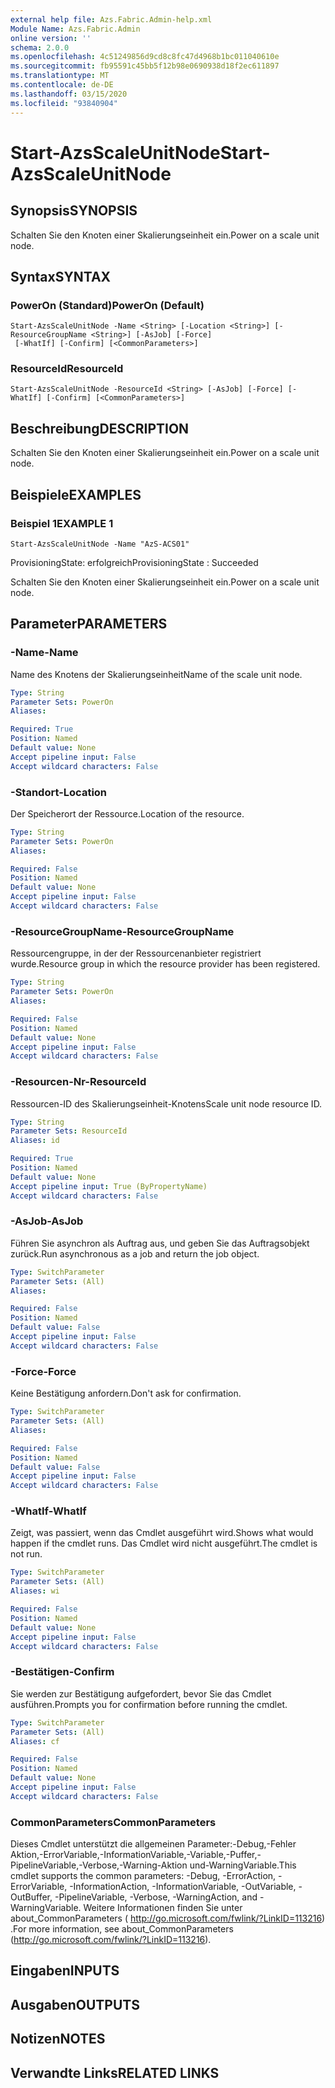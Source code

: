 ```yaml
---
external help file: Azs.Fabric.Admin-help.xml
Module Name: Azs.Fabric.Admin
online version: ''
schema: 2.0.0
ms.openlocfilehash: 4c51249856d9cd8c8fc47d4968b1bc011040610e
ms.sourcegitcommit: fb95591c45bb5f12b98e0690938d18f2ec611897
ms.translationtype: MT
ms.contentlocale: de-DE
ms.lasthandoff: 03/15/2020
ms.locfileid: "93840904"
---
```

# <span data-ttu-id="69ded-101">Start-AzsScaleUnitNode</span><span class="sxs-lookup"><span data-stu-id="69ded-101">Start-AzsScaleUnitNode</span></span>

## <span data-ttu-id="69ded-102">Synopsis</span><span class="sxs-lookup"><span data-stu-id="69ded-102">SYNOPSIS</span></span>
<span data-ttu-id="69ded-103">Schalten Sie den Knoten einer Skalierungseinheit ein.</span><span class="sxs-lookup"><span data-stu-id="69ded-103">Power on a scale unit node.</span></span>

## <span data-ttu-id="69ded-104">Syntax</span><span class="sxs-lookup"><span data-stu-id="69ded-104">SYNTAX</span></span>

### <span data-ttu-id="69ded-105">PowerOn (Standard)</span><span class="sxs-lookup"><span data-stu-id="69ded-105">PowerOn (Default)</span></span>
```
Start-AzsScaleUnitNode -Name <String> [-Location <String>] [-ResourceGroupName <String>] [-AsJob] [-Force]
 [-WhatIf] [-Confirm] [<CommonParameters>]
```

### <span data-ttu-id="69ded-106">ResourceId</span><span class="sxs-lookup"><span data-stu-id="69ded-106">ResourceId</span></span>
```
Start-AzsScaleUnitNode -ResourceId <String> [-AsJob] [-Force] [-WhatIf] [-Confirm] [<CommonParameters>]
```

## <span data-ttu-id="69ded-107">Beschreibung</span><span class="sxs-lookup"><span data-stu-id="69ded-107">DESCRIPTION</span></span>
<span data-ttu-id="69ded-108">Schalten Sie den Knoten einer Skalierungseinheit ein.</span><span class="sxs-lookup"><span data-stu-id="69ded-108">Power on a scale unit node.</span></span>

## <span data-ttu-id="69ded-109">Beispiele</span><span class="sxs-lookup"><span data-stu-id="69ded-109">EXAMPLES</span></span>

### <span data-ttu-id="69ded-110">Beispiel 1</span><span class="sxs-lookup"><span data-stu-id="69ded-110">EXAMPLE 1</span></span>
```
Start-AzsScaleUnitNode -Name "AzS-ACS01"
```

<span data-ttu-id="69ded-111">ProvisioningState: erfolgreich</span><span class="sxs-lookup"><span data-stu-id="69ded-111">ProvisioningState : Succeeded</span></span>

<span data-ttu-id="69ded-112">Schalten Sie den Knoten einer Skalierungseinheit ein.</span><span class="sxs-lookup"><span data-stu-id="69ded-112">Power on a scale unit node.</span></span>

## <span data-ttu-id="69ded-113">Parameter</span><span class="sxs-lookup"><span data-stu-id="69ded-113">PARAMETERS</span></span>

### <span data-ttu-id="69ded-114">-Name</span><span class="sxs-lookup"><span data-stu-id="69ded-114">-Name</span></span>
<span data-ttu-id="69ded-115">Name des Knotens der Skalierungseinheit</span><span class="sxs-lookup"><span data-stu-id="69ded-115">Name of the scale unit node.</span></span>

```yaml
Type: String
Parameter Sets: PowerOn
Aliases:

Required: True
Position: Named
Default value: None
Accept pipeline input: False
Accept wildcard characters: False
```

### <span data-ttu-id="69ded-116">-Standort</span><span class="sxs-lookup"><span data-stu-id="69ded-116">-Location</span></span>
<span data-ttu-id="69ded-117">Der Speicherort der Ressource.</span><span class="sxs-lookup"><span data-stu-id="69ded-117">Location of the resource.</span></span>

```yaml
Type: String
Parameter Sets: PowerOn
Aliases:

Required: False
Position: Named
Default value: None
Accept pipeline input: False
Accept wildcard characters: False
```

### <span data-ttu-id="69ded-118">-ResourceGroupName</span><span class="sxs-lookup"><span data-stu-id="69ded-118">-ResourceGroupName</span></span>
<span data-ttu-id="69ded-119">Ressourcengruppe, in der der Ressourcenanbieter registriert wurde.</span><span class="sxs-lookup"><span data-stu-id="69ded-119">Resource group in which the resource provider has been registered.</span></span>

```yaml
Type: String
Parameter Sets: PowerOn
Aliases:

Required: False
Position: Named
Default value: None
Accept pipeline input: False
Accept wildcard characters: False
```

### <span data-ttu-id="69ded-120">-Resourcen-Nr</span><span class="sxs-lookup"><span data-stu-id="69ded-120">-ResourceId</span></span>
<span data-ttu-id="69ded-121">Ressourcen-ID des Skalierungseinheit-Knotens</span><span class="sxs-lookup"><span data-stu-id="69ded-121">Scale unit node resource ID.</span></span>

```yaml
Type: String
Parameter Sets: ResourceId
Aliases: id

Required: True
Position: Named
Default value: None
Accept pipeline input: True (ByPropertyName)
Accept wildcard characters: False
```

### <span data-ttu-id="69ded-122">-AsJob</span><span class="sxs-lookup"><span data-stu-id="69ded-122">-AsJob</span></span>
<span data-ttu-id="69ded-123">Führen Sie asynchron als Auftrag aus, und geben Sie das Auftragsobjekt zurück.</span><span class="sxs-lookup"><span data-stu-id="69ded-123">Run asynchronous as a job and return the job object.</span></span>

```yaml
Type: SwitchParameter
Parameter Sets: (All)
Aliases:

Required: False
Position: Named
Default value: False
Accept pipeline input: False
Accept wildcard characters: False
```

### <span data-ttu-id="69ded-124">-Force</span><span class="sxs-lookup"><span data-stu-id="69ded-124">-Force</span></span>
<span data-ttu-id="69ded-125">Keine Bestätigung anfordern.</span><span class="sxs-lookup"><span data-stu-id="69ded-125">Don't ask for confirmation.</span></span>

```yaml
Type: SwitchParameter
Parameter Sets: (All)
Aliases:

Required: False
Position: Named
Default value: False
Accept pipeline input: False
Accept wildcard characters: False
```

### <span data-ttu-id="69ded-126">-WhatIf</span><span class="sxs-lookup"><span data-stu-id="69ded-126">-WhatIf</span></span>
<span data-ttu-id="69ded-127">Zeigt, was passiert, wenn das Cmdlet ausgeführt wird.</span><span class="sxs-lookup"><span data-stu-id="69ded-127">Shows what would happen if the cmdlet runs.</span></span>
<span data-ttu-id="69ded-128">Das Cmdlet wird nicht ausgeführt.</span><span class="sxs-lookup"><span data-stu-id="69ded-128">The cmdlet is not run.</span></span>

```yaml
Type: SwitchParameter
Parameter Sets: (All)
Aliases: wi

Required: False
Position: Named
Default value: None
Accept pipeline input: False
Accept wildcard characters: False
```

### <span data-ttu-id="69ded-129">-Bestätigen</span><span class="sxs-lookup"><span data-stu-id="69ded-129">-Confirm</span></span>
<span data-ttu-id="69ded-130">Sie werden zur Bestätigung aufgefordert, bevor Sie das Cmdlet ausführen.</span><span class="sxs-lookup"><span data-stu-id="69ded-130">Prompts you for confirmation before running the cmdlet.</span></span>

```yaml
Type: SwitchParameter
Parameter Sets: (All)
Aliases: cf

Required: False
Position: Named
Default value: None
Accept pipeline input: False
Accept wildcard characters: False
```

### <span data-ttu-id="69ded-131">CommonParameters</span><span class="sxs-lookup"><span data-stu-id="69ded-131">CommonParameters</span></span>
<span data-ttu-id="69ded-132">Dieses Cmdlet unterstützt die allgemeinen Parameter:-Debug,-Fehler Aktion,-ErrorVariable,-InformationVariable,-Variable,-Puffer,-PipelineVariable,-Verbose,-Warning-Aktion und-WarningVariable.</span><span class="sxs-lookup"><span data-stu-id="69ded-132">This cmdlet supports the common parameters: -Debug, -ErrorAction, -ErrorVariable, -InformationAction, -InformationVariable, -OutVariable, -OutBuffer, -PipelineVariable, -Verbose, -WarningAction, and -WarningVariable.</span></span> <span data-ttu-id="69ded-133">Weitere Informationen finden Sie unter about_CommonParameters ( http://go.microsoft.com/fwlink/?LinkID=113216) .</span><span class="sxs-lookup"><span data-stu-id="69ded-133">For more information, see about_CommonParameters (http://go.microsoft.com/fwlink/?LinkID=113216).</span></span>

## <span data-ttu-id="69ded-134">Eingaben</span><span class="sxs-lookup"><span data-stu-id="69ded-134">INPUTS</span></span>

## <span data-ttu-id="69ded-135">Ausgaben</span><span class="sxs-lookup"><span data-stu-id="69ded-135">OUTPUTS</span></span>

## <span data-ttu-id="69ded-136">Notizen</span><span class="sxs-lookup"><span data-stu-id="69ded-136">NOTES</span></span>

## <span data-ttu-id="69ded-137">Verwandte Links</span><span class="sxs-lookup"><span data-stu-id="69ded-137">RELATED LINKS</span></span>
